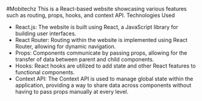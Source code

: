 #Mobitechz
This is a React-based website showcasing various features such as routing, props, hooks, and context API.
Technologies Used
- React.js: The website is built using React, a JavaScript library for building user interfaces.
- React Router: Routing within the website is implemented using React Router, allowing for dynamic navigation.
- Props: Components communicate by passing props, allowing for the transfer of data between parent and child components.
- Hooks: React hooks are utilized to add state and other React features to functional components.
- Context API: The Context API is used to manage global state within the application, providing a way to share data across components without having to pass props manually at every level.
